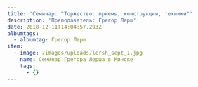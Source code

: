 ```yaml
---
title: 'Семинар: "Торжество: приемы, конструкции, техники"'
description: 'Преподаватель: Грегор Лерш'
date: 2018-12-11T14:04:57.293Z
albumtags:
  - albumtag: Грегор Лерш
item:
  - image: /images/uploads/lersh_sept_1.jpg
    name: Семинар Грегора Лерша в Минске
    tags:
      - {}
---
```



